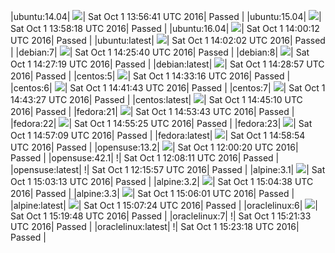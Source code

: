 |ubuntu:14.04| ![](https://cdn.rawgit.com/Neilpang/letest/master/status/ubuntu-14.04.svg?1475330201)| Sat Oct  1 13:56:41 UTC 2016| Passed |
|ubuntu:15.04| ![](https://cdn.rawgit.com/Neilpang/letest/master/status/ubuntu-15.04.svg?1475330298)| Sat Oct  1 13:58:18 UTC 2016| Passed |
|ubuntu:16.04| ![](https://cdn.rawgit.com/Neilpang/letest/master/status/ubuntu-16.04.svg?1475330412)| Sat Oct  1 14:00:12 UTC 2016| Passed |
|ubuntu:latest| ![](https://cdn.rawgit.com/Neilpang/letest/master/status/ubuntu-latest.svg?1475330522)| Sat Oct  1 14:02:02 UTC 2016| Passed |
|debian:7| ![](https://cdn.rawgit.com/Neilpang/letest/master/status/debian-7.svg?1475331940)| Sat Oct  1 14:25:40 UTC 2016| Passed |
|debian:8| ![](https://cdn.rawgit.com/Neilpang/letest/master/status/debian-8.svg?1475332039)| Sat Oct  1 14:27:19 UTC 2016| Passed |
|debian:latest| ![](https://cdn.rawgit.com/Neilpang/letest/master/status/debian-latest.svg?1475332137)| Sat Oct  1 14:28:57 UTC 2016| Passed |
|centos:5| ![](https://cdn.rawgit.com/Neilpang/letest/master/status/centos-5.svg?1475332396)| Sat Oct  1 14:33:16 UTC 2016| Passed |
|centos:6| ![](https://cdn.rawgit.com/Neilpang/letest/master/status/centos-6.svg?1475332903)| Sat Oct  1 14:41:43 UTC 2016| Passed |
|centos:7| ![](https://cdn.rawgit.com/Neilpang/letest/master/status/centos-7.svg?1475333007)| Sat Oct  1 14:43:27 UTC 2016| Passed |
|centos:latest| ![](https://cdn.rawgit.com/Neilpang/letest/master/status/centos-latest.svg?1475333110)| Sat Oct  1 14:45:10 UTC 2016| Passed |
|fedora:21| ![](https://cdn.rawgit.com/Neilpang/letest/master/status/fedora-21.svg?1475333623)| Sat Oct  1 14:53:43 UTC 2016| Passed |
|fedora:22| ![](https://cdn.rawgit.com/Neilpang/letest/master/status/fedora-22.svg?1475333725)| Sat Oct  1 14:55:25 UTC 2016| Passed |
|fedora:23| ![](https://cdn.rawgit.com/Neilpang/letest/master/status/fedora-23.svg?1475333829)| Sat Oct  1 14:57:09 UTC 2016| Passed |
|fedora:latest| ![](https://cdn.rawgit.com/Neilpang/letest/master/status/fedora-latest.svg?1475333934)| Sat Oct  1 14:58:54 UTC 2016| Passed |
|opensuse:13.2| ![](https://cdn.rawgit.com/Neilpang/letest/master/status/opensuse-13.2.svg?1475323220)| Sat Oct  1 12:00:20 UTC 2016| Passed |
|opensuse:42.1| \![](https://cdn.rawgit.com/Neilpang/letest/master/status/opensuse-42.1.svg?1475323691)| Sat Oct  1 12:08:11 UTC 2016| Passed |
|opensuse:latest| \![](https://cdn.rawgit.com/Neilpang/letest/master/status/opensuse-latest.svg?1475324157)| Sat Oct  1 12:15:57 UTC 2016| Passed |
|alpine:3.1| ![](https://cdn.rawgit.com/Neilpang/letest/master/status/alpine-3.1.svg?1475334193)| Sat Oct  1 15:03:13 UTC 2016| Passed |
|alpine:3.2| ![](https://cdn.rawgit.com/Neilpang/letest/master/status/alpine-3.2.svg?1475334278)| Sat Oct  1 15:04:38 UTC 2016| Passed |
|alpine:3.3| ![](https://cdn.rawgit.com/Neilpang/letest/master/status/alpine-3.3.svg?1475334361)| Sat Oct  1 15:06:01 UTC 2016| Passed |
|alpine:latest| ![](https://cdn.rawgit.com/Neilpang/letest/master/status/alpine-latest.svg?1475334444)| Sat Oct  1 15:07:24 UTC 2016| Passed |
|oraclelinux:6| ![](https://cdn.rawgit.com/Neilpang/letest/master/status/oraclelinux-6.svg?1475335188)| Sat Oct  1 15:19:48 UTC 2016| Passed |
|oraclelinux:7| \![](https://cdn.rawgit.com/Neilpang/letest/master/status/oraclelinux-7.svg?1475335293)| Sat Oct  1 15:21:33 UTC 2016| Passed |
|oraclelinux:latest| \![](https://cdn.rawgit.com/Neilpang/letest/master/status/oraclelinux-latest.svg?1475335398)| Sat Oct  1 15:23:18 UTC 2016| Passed |

